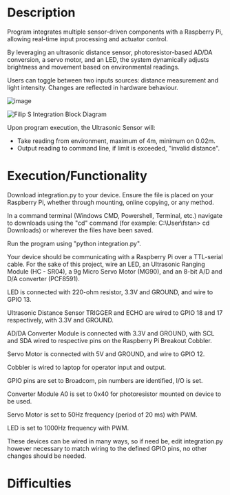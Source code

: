 # Description
Program integrates multiple sensor-driven components with a Raspberry Pi, allowing real-time input processing and actuator control. 

By leveraging an ultrasonic distance sensor, photoresistor-based AD/DA conversion, a servo motor, and an LED, the system dynamically adjusts brightness and movement based on environmental readings.

Users can toggle between two inputs sources: distance measurement and light intensity. Changes are reflected in hardware behaviour.

![image](https://github.com/user-attachments/assets/939225b7-0453-4e5d-91a2-0e9e0971d3a1)

![Filip S  Integration Block Diagram](https://github.com/user-attachments/assets/dd61ddfa-1871-4944-a325-ae0a7f650aea)

Upon program execution, the Ultrasonic Sensor will:
  - Take reading from environment, maximum of 4m, minimum on 0.02m.
  - Output reading to command line, if limit is exceeded, "invalid distance".

# Execution/Functionality
Download integration.py to your device. Ensure the file is placed on your Raspberry Pi, whether through mounting, online copying, or any method.

In a command terminal (Windows CMD, Powershell, Terminal, etc.) navigate to downloads using the "cd" command (for example: C:\User\fstan> cd Downloads) or wherever the files have been saved.

Run the program using "python integration.py".

Your device should be communicating with a Raspberry Pi over a TTL-serial cable. For the sake of this project, wire an LED, an Ultrasonic Ranging Module (HC - SR04), a 9g Micro Servo Motor (MG90), and an 8-bit A/D and D/A converter (PCF8591).

LED is connected with 220-ohm resistor, 3.3V and GROUND, and wire to GPIO 13.

Ultrasonic Distance Sensor TRIGGER and ECHO are wired to GPIO 18 and 17 respectively, with 3.3V and GROUND.

AD/DA Converter Module is connected with 3.3V and GROUND, with SCL and SDA wired to respective pins on the Raspberry Pi Breakout Cobbler.

Servo Motor is connected with 5V and GROUND, and wire to GPIO 12.

Cobbler is wired to laptop for operator input and output.

GPIO pins are set to Broadcom, pin numbers are identified, I/O is set.

Converter Module A0 is set to 0x40 for photoresistor mounted on device to be used.

Servo Motor is set to 50Hz frequency (period of 20 ms) with PWM.

LED is set to 1000Hz frequency with PWM.

These devices can be wired in many ways, so if need be, edit integration.py however necessary to match wiring to the defined GPIO pins, no other changes should be needed.

# Difficulties

